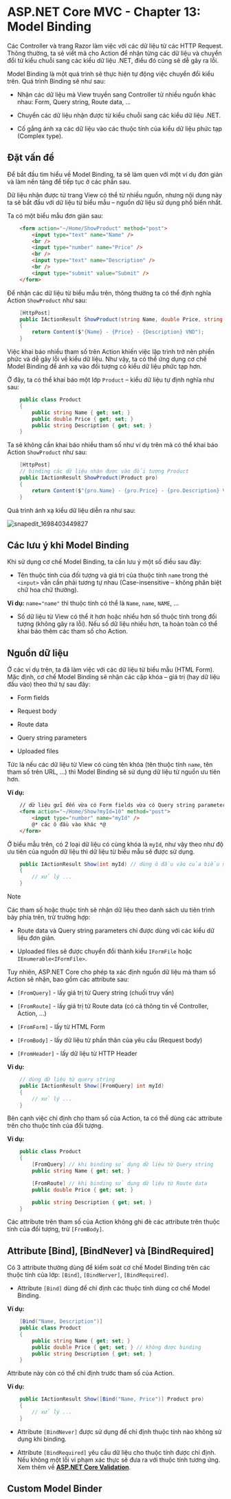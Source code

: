 # ASP.NET Core MVC - Chapter 13: Model Binding

Các Controller và trang Razor làm việc với các dữ liệu từ các HTTP Request. Thông thường, ta sẽ viết mã cho Action để nhận từng các dữ liệu và chuyển đổi từ kiểu chuỗi sang các kiểu dữ liệu .NET, điều đó cũng sẽ dễ gây ra lỗi.

Model Binding là một quá trình sẽ thực hiện tự động việc chuyển đổi kiểu trên. Quá trình Binding sẽ như sau:

* Nhận các dữ liệu mà View truyền sang Controller từ nhiều nguồn khác nhau: Form, Query string, Route data, ...

* Chuyển các dữ liệu nhận được từ kiểu chuỗi sang các kiểu dữ liệu .NET.

* Cố gắng ánh xạ các dữ liệu vào các thuộc tính của kiểu dữ liệu phức tạp (Complex type).

## Đặt vấn đề

Để bắt đầu tìm hiểu về Model Binding, ta sẽ làm quen với một ví dụ đơn giản và làm nền tảng để tiếp tục ở các phần sau.

Dữ liệu nhận được từ trang View có thể từ nhiều nguồn, nhưng nội dung này ta sẽ bắt đầu với dữ liệu từ biểu mẫu – nguồn dữ liệu sử dụng phổ biến nhất.

Ta có một biểu mẫu đơn giản sau:

```html
    <form action="~/Home/ShowProduct" method="post">
        <input type="text" name="Name" />
        <br />
        <input type="number" name="Price" />
        <br />
        <input type="text" name="Description" />
        <br />
        <input type="submit" value="Submit" />
    </form>
```

Để nhận các dữ liệu từ biểu mẫu trên, thông thường ta có thể định nghĩa Action `ShowProduct` như sau:

```cs
    [HttpPost]
    public IActionResult ShowProduct(string Name, double Price, string Description)
    {
        return Content($"{Name} - {Price} - {Description} VND");
    }
```

Việc khai báo nhiều tham số trên Action khiến việc lập trình trở nên phiền phức và dễ gây lỗi về kiểu dữ liệu. Như vậy, ta có thể ứng dụng cơ chế Model Binding để ánh xạ vào đối tượng có kiểu dữ liệu phức tạp hơn.

Ở đây, ta có thể khai báo một lớp `Product` – kiểu dữ liệu tự định nghĩa như sau:

```cs
    public class Product
    {
        public string Name { get; set; }
        public double Price { get; set; }
        public string Description { get; set; }
    }
```

Ta sẽ không cần khai báo nhiều tham số như ví dụ trên mà có thể khai báo Action `ShowProduct` như sau:

```cs
    [HttpPost]
    // binding các dữ liệu nhận được vào đối tượng Product
    public IActionResult ShowProduct(Product pro)
    { 
        return Content($"{pro.Name} - {pro.Price} - {pro.Description} VND");
    }
```

Quá trình ánh xạ kiểu dữ liệu diễn ra như sau:

![snapedit_1698403449827](https://github.com/toabaobutchi/asp.net-core-mvc/assets/147165208/c7fe4679-af27-48d4-b01f-a35f853ee3d2)

## Các lưu ý khi Model Binding

Khi sử dụng cơ chế Model Binding, ta cần lưu ý một số điều sau đây:

* Tên thuộc tính của đối tượng và giá trị của thuộc tính `name` trong thẻ `<input>` vẫn cần phải tương tự nhau (Case-insensitive – không phân biệt chữ hoa chữ thường). 

**Ví dụ:** `name="name"` thì thuộc tính có thể là `Name`, `name`, `NAME`, ...

* Số dữ liệu từ View có thể ít hơn hoặc nhiều hơn số thuộc tính trong đối tượng (không gây ra lỗi). Nếu số dữ liệu nhiều hơn, ta hoàn toàn có thể khai báo thêm các tham số cho Action.

## Nguồn dữ liệu

Ở các ví dụ trên, ta đã làm việc với các dữ liệu từ biểu mẫu (HTML Form).
Mặc định, cơ chế Model Binding sẽ nhận các cặp khóa – giá trị (hay dữ liệu đầu vào) theo thứ tự sau đây:

* Form fields

* Request body

* Route data

* Query string parameters

* Uploaded files

Tức là nếu các dữ liệu từ View có cùng tên khóa (tên thuộc tính `name`, tên tham số trên URL, ...) thì Model Binding sẽ sử dụng dữ liệu từ nguồn ưu tiên hơn.

**Ví dụ:**

```html
    // dữ liệu gửi đến vừa có Form fields vừa có Query string parameters
    <form action="~/Home/Show?myId=10" method="post">
        <input type="number" name="myId" />
        @* các ô đầu vào khác *@
    </form>
```

Ở biểu mẫu trên, có 2 loại dữ liệu có cùng khóa là `myId`, như vậy theo như độ ưu tiên của nguồn dữ liệu thì dữ liệu từ biểu mẫu sẽ được sử dụng.

```cs
    public IActionResult Show(int myId) // dùng ô đầu vào của biểu mẫu
    {
        // xử lý ...
    }
```

> [!Note]
>
> Các tham số hoặc thuộc tính sẽ nhận dữ liệu theo danh sách ưu tiên trình bày phía trên, trừ trường hợp:
>
> * Route data và Query string parameters chỉ được dùng với các kiểu dữ liệu đơn giản.
>
> * Uploaded files sẽ được chuyển đổi thành kiểu `IFormFile` hoặc `IEnumerable<IFormFile>`.

Tuy nhiên, ASP.NET Core cho phép ta xác định nguồn dữ liệu mà tham số Action sẽ nhận, bao gồm các attribute sau:

* `[FromQuery]` - lấy giá trị từ Query string (chuối truy vấn)

* `[FromRoute]` - lấy giá trị từ Route data (có cả thông tin về Controller, Action, ...)

* `[FromForm]` - lấy từ HTML Form

* `[FromBody]` - lấy dữ liệu từ phần thân của yêu cầu (Request body)

* `[FromHeader]` - lấy dữ liệu từ HTTP Header

**Ví dụ:**

```cs
    // dùng dữ liệu từ query string
    public IActionResult Show([FromQuery] int myId)
    { 
        // xử lý ...
    }
```

Bên cạnh việc chỉ định cho tham số của Action, ta có thể dùng các attribute trên cho thuộc tính của đối tượng.

**Ví dụ:**

```cs
    public class Product
    {	
        [FromQuery] // khi binding sử dụng dữ liệu từ Query string
        public string Name { get; set; }

        [FromRoute] // khi binding sử dụng dữ liệu từ Route data
        public double Price { get; set; }

        public string Description { get; set; }
    }
```

Các attribute trên tham số của Action không ghi đè các attribute trên thuộc tính của đối tượng, trừ `[FromBody]`.

## Attribute [Bind], [BindNever] và [BindRequired]

Có 3 attribute thường dùng để kiểm soát cơ chế Model Binding trên các thuộc tính của lớp: `[Bind]`, `[BindNerver]`, `[BindRequired]`.

* Attribute `[Bind]` dùng để chỉ định các thuộc tính dùng cơ chế Model Binding.

**Ví dụ:**

```cs
    [Bind("Name, Description")]
	public class Product
    {	
        public string Name { get; set; } 
        public double Price { get; set; } // không được binding
        public string Description { get; set; }
	}
```
Attribute này còn có thể chỉ định trước tham số của Action.

**Ví dụ:**

```cs
    public IActionResult Show([Bind("Name, Price")] Product pro)
    {
        // xử lý ...
    }
```

* Attribute `[BindNever]` được sử dụng để chỉ định thuộc tính nào không sử dụng khi binding.

* Attribute `[BindRequired]` yêu cầu dữ liệu cho thuộc tính được chỉ định. Nếu không một lỗi vi phạm xác thực sẽ đưa ra với thuộc tính tương ứng. Xem thêm về [**ASP.NET Core Validation**]().

## Custom Model Binder


